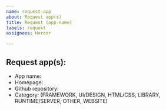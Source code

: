 ```yaml
---
name: request-app
about: Request app(s)
title: Request (app-name)
labels: request
assignees: Heroor

---
```


## Request app(s):

- App name:
- Homepage:
- Github repository:
- Category: (FRAMEWORK, UI/DESIGN, HTML/CSS, LIBRARY, RUNTIME/SERVER, OTHER, WEBSITE)
